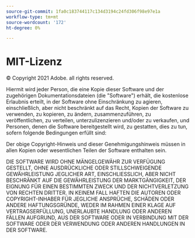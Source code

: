 ```yaml
---
source-git-commit: 1fa0c183744117c134d3194c24fd306f98e97e1a
workflow-type: tm+mt
source-wordcount: '172'
ht-degree: 0%

---
```

# MIT-Lizenz

© Copyright 2021 Adobe. all rights reserved.

Hiermit wird jeder Person, die eine Kopie dieser Software und der zugehörigen Dokumentationsdateien (die &quot;Software&quot;) erhält, die kostenlose Erlaubnis erteilt, in der Software ohne Einschränkung zu agieren, einschließlich, aber nicht beschränkt auf das Recht, Kopien der Software zu verwenden, zu kopieren, zu ändern, zusammenzuführen, zu veröffentlichen, zu verteilen, unterzulizenzieren und/oder zu verkaufen, und Personen, denen die Software bereitgestellt wird, zu gestatten, dies zu tun, sofern folgende Bedingungen erfüllt sind:

Der obige Copyright-Hinweis und dieser Genehmigungshinweis müssen in allen Kopien oder wesentlichen Teilen der Software enthalten sein.

DIE SOFTWARE WIRD OHNE MÄNGELGEWÄHR ZUR VERFÜGUNG GESTELLT, OHNE AUSDRÜCKLICHE ODER STILLSCHWEIGENDE GEWÄHRLEISTUNG JEGLICHER ART, EINSCHLIESSLICH, ABER NICHT BESCHRÄNKT AUF DIE GEWÄHRLEISTUNG DER MARKTGÄNGIGKEIT, DER EIGNUNG FÜR EINEN BESTIMMTEN ZWECK UND DER NICHTVERLETZUNG VON RECHTEN DRITTER. IN KEINEM FALL HAFTEN DIE AUTOREN ODER COPYRIGHT-INHABER FÜR JEGLICHE ANSPRÜCHE, SCHÄDEN ODER ANDERE HAFTUNGSGRÜNDE, WEDER IM RAHMEN EINER KLAGE AUF VERTRAGSERFÜLLUNG, UNERLAUBTE HANDLUNG ODER ANDEREN FÄLLEN AUFGRUND, AUS DER SOFTWARE ODER IN VERBINDUNG MIT DER SOFTWARE ODER DER VERWENDUNG ODER ANDEREN HANDLUNGEN IN DER SOFTWARE.
